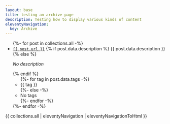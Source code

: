 ```yaml
---
layout: base
title: testing an archive page
description: Testing how to display various kinds of content
eleventyNavigation:
  key: Archive
---
```

<div class="archive">
<ul>
{%- for post in collections.all -%}
    <li class="archive-list-item">
        <a href="{{ post.url }}"><code>{{ post.url }}</code></a>
        {% if post.data.description %}
            {{ post.data.description }}
        {% else %}
            <p><em>No description</em></p>
        {% endif %}
        <ul>
            {%- for tag in post.data.tags -%}
                <li class="tag">
                    {{ tag }}
                </li>
            {%- else -%}
                <li class="notags">
                    No tags
                </li>
            {%- endfor -%}
        </ul>
  </li>
{%- endfor -%}
</ul>
{{ collections.all | eleventyNavigation | eleventyNavigationToHtml }}
</div>